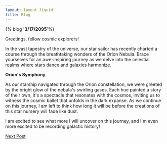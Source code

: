 ```yaml
---
layout: layout.liquid
title: Blog
---
```

 {% blog '<strong>3/17/2095</strong>'%}

<article>Greetings, fellow cosmic explorers!

In the vast tapestry of the universe, our star sailor has recently charted a course through the breathtaking wonders of the Orion Nebula. Brace yourselves for an awe-inspiring journey as we delve into the celestial realms where stars dance and galaxies harmonize.

<strong>Orion's Symphony</strong>

As our starship navigated through the Orion constellation, we were greeted by the bright glow of the nebula's swirling gases. Each hue painted a story of their own, it's a spectacle that resonates with the cosmos, inviting us to witness the cosmic ballet that unfolds in the dark expanse. As we continue on this journey, I am left to think how long it will be before the creations of this star nursery will fade like dust.

I am excited to see what more I will uncover on this journey, and I'm even more excited to be recording galactic history!
</article>
<a href="{{'/blog2/'}}">Next Post</a>

